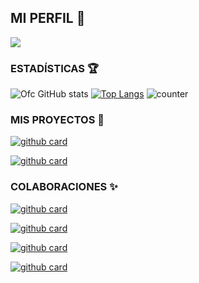 ## MI PERFIL 🥷

<a href="https://github.com/OfcDiego"><img src="https://cardivo.vercel.app/api?name=OfcDiego&description=Hola+Soy+Ofc+Diego.+Creador+de+YaemoriBot.&image=https://telegra.ph/file/56083be65f6d4ea5acc85.jpg/revision/latest?cb=20200606024545&usqp=CAU&usqp=CAU&backgroundColor=%23ecf0f1&instagram=ofc._.diego&whatsapp=Ofc_Diego&pattern=leaf&colorPattern=%23eaeaea" /><a>
 

<!--
**OfcDiego/OfcDiego** is a ✨ _special_ ✨ repository because its `README.md` (this file) appears on your GitHub profile.

Here are some ideas to get you started:

- 🔭 I’m currently working on ...
- 🌱 I’m currently learning ...
- 👯 I’m looking to collaborate on ...
- 🤔 I’m looking for help with ...
- 💬 Ask me about ...
- 📫 How to reach me: ...
- 😄 Pronouns: ...
- ⚡ Fun fact: ...
-->



### ESTADÍSTICAS 🏆

![Ofc GitHub stats](https://github-readme-stats.vercel.app/api?username=OfcDiego\&rank_icon=github&theme=algolia&locale=es)
[![Top Langs](https://github-readme-stats.vercel.app/api/top-langs/?username=OfcDiego&theme=algolia&locale=es)](https://github.com/OfcDiego)
![counter](https://komarev.com/ghpvc/?username=Diego-YL-177&style=flat-square&theme=algolia&locale=es)
</a>

### MIS PROYECTOS 💭

<a href="https://github.com/OfcDiego/LuffyBot-MD">![github card](https://github-readme-stats.vercel.app/api/pin/?username=OfcDiego&repo=LuffyBot-MD&theme=algolia&locale=es)</a>

<a href="https://github.com/OfcDiego/EmiliaRezero-MD">![github card](https://github-readme-stats.vercel.app/api/pin/?username=OfcDiego&repo=EmiliaRezero-MD&theme=algolia&locale=es)</a>

### COLABORACIONES ✨️

<a href="https://github.com/Jxtxn17/BaileyBot-MD">![github card](https://github-readme-stats.vercel.app/api/pin/?username=Jxtxn17&repo=BaileyBot-MD&theme=algolia&locale=es)</a>

<a href="https://github.com/MoonContentCreator/BixbyBot-Md">![github card](https://github-readme-stats.vercel.app/api/pin/?username=MoonContentCreator&repo=BixbyBot-Md&theme=react&locale=es)</a>

<a href="https://github.com/HACHEJOTA/HachikoBot-MD">![github card](https://github-readme-stats.vercel.app/api/pin/?username=HACHEJOTA&repo=HachikoBot-MD&theme=react&locale=es)</a>

<a href="https://github.com/WilsonOFC/MylingBot-MD">![github card](https://github-readme-stats.vercel.app/api/pin/?username=WilsonOFC&repo=MylingBot-MD&theme=algolia&locale=es)</a>